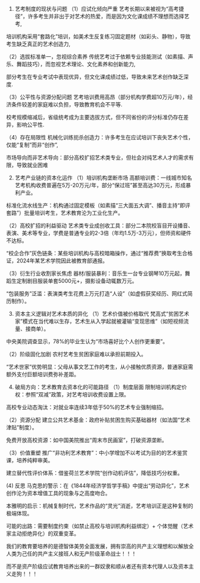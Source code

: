 1. 艺考制度的现状与问题
（1）应试化倾向严重
艺考长期以来被视为“高考捷径”，许多考生并非出于对艺术的热爱，而是因为文化课成绩不理想而选择艺考,

培训机构采用“套路化”培训，如美术生反复练习固定题材（如彩头、静物），导致考生缺乏真正的艺术创造力,


（2）选拔标准单一，忽视综合素养
传统艺考过于依赖专业技能测试（如素描、声乐、舞蹈技巧），而忽视艺术理论、文化素养和创新能力,

部分考生在专业考试中表现优异，但文化课成绩过低，导致未来艺术创作缺乏深度.

（3）公平性与资源分配问题
艺考培训费用高昂（部分机构学费超10万元/年），经济条件较差的家庭难以负担，导致教育机会不平等.

校考规模缩减后，省级统考成为主要选拔方式，但不同省份的评分标准仍存在差异，影响公平性.

（4）存在局限性
机械化训练扼杀创造力：许多考生在应试培训下丧失艺术个性，仅能“复制”而非“创作”,

市场导向而非艺术导向：部分高校扩招艺术类专业，但社会对纯艺术人才的需求有限，导致就业困难


2. 艺考产业链的资本化运作
（1）培训机构垄断市场
高额培训费：一线城市知名艺考机构收费普遍在5万-20万元/年，部分“保过班”甚至高达30万元，形成暴利产业。

标准化流水线生产：机构通过固定模板（如素描“三大面五大调”、播音主持“即评套路”）批量培训考生，艺术教育沦为工业化生产。

（2）高校扩招的利益驱动
艺术类专业成创收工具：部分二本院校盲目开设播音、表演、美术等专业，学费是普通专业的2-3倍（年均1.5万-3万元），但师资和硬件不达标。

“校企合作”灰色链条：某些培训机构与高校暗箱操作，通过“推荐费”换取考生合格证，2024年某艺术学院因此被教育部通报。

（3）衍生行业收割家长焦虑
器材/服装暴利：音乐生一台专业钢琴10万元起，舞蹈生定制剧目服装单套5000元+，摄影设备动辄数万元。

“包装服务”泛滥：表演类考生花费上万元打造“人设”（如虚假获奖经历、网红式简历制作）。

3. 资本主义逻辑对艺术本质的异化
（1）艺术价值被价格取代
梵高式“贫困艺术家”模式在当代难以生存，艺术生从入学起就被灌输“变现思维”（如短视频流量、接商单）。

中央美院调查显示，78%的毕业生认为“市场喜好比个人创作更重要”。


（2）阶级固化加剧
农村艺考生贫困家庭难以承担前期投入。

“艺术世家”优势明显：父母从事文艺工作的考生，从小接触优质资源，普通家庭需额外支付巨额培训费弥补差距。

4. 破局方向：艺术教育去资本化的可能路径
（1）制度层面
限制培训机构定价权：参照“双减”政策，对艺考培训收费设置上限。

高校专业动态淘汰：对就业率连续3年低于50%的艺术专业强制缩招。

（2）资源分配
建立公共艺术基金：政府补贴贫困生购买基础器材（如法国“艺术津贴”制度）。

免费开放高校资源：如中国美院推出“周末市民画室”，打破资源垄断。

（3）价值重塑
推广“非功利艺术教育”：中小学增加不以考试为目的的艺术鉴赏课，培养纯粹审美。

建立替代性评价体系：借鉴荷兰艺术学院“创作动机评估”，降低技巧分权重。

 (4) 反思
马克思的警示：在《1844年经济学哲学手稿》中提出“劳动异化”，艺术创作沦为资本增值工具的现象与之高度吻合。

本雅明的启示：机械复制时代，艺术作品的“灵光”消逝，艺考培训正是这种复制的极端体现。

可能的出路：需要制度约束（如禁止高校与培训机构利益绑定）+ 个体觉醒（艺术家主动拒绝异化）的双重变革。

我们的教育要培养的是德智体美劳全面发展，拥有崇高的共产主义理想和以解放全人类为己任的共产主义接班人和无产阶级革命战士！！！

而不是资产阶级应试教育培养出来的一群奴隶和顺从者还有资本代理人以及资本主义走狗！！！
